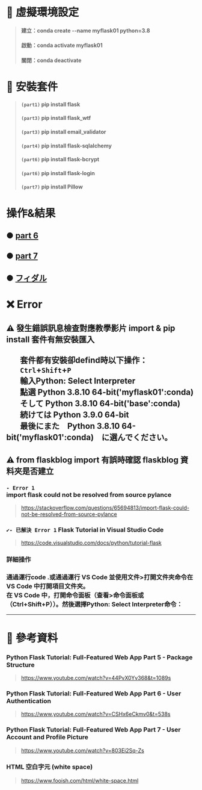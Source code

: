 

# 🔹 虛擬環境設定
> #### 建立：conda create --name myflask01 python=3.8 <br>
> #### 啟動：conda activate myflask01 <br>
> #### 關閉：conda deactivate

# 🔹 安裝套件
> #### `(part1)`  pip install flask <br>
> #### `(part3)`  pip install flask_wtf <br>
> #### `(part3)`  pip install email_validator <br>
> #### `(part4)`  pip install flask-sqlalchemy <br>
> #### `(part6)`  pip install flask-bcrypt <br>
> #### `(part6)`  pip install flask-login <br>
> #### `(part7)`  pip install Pillow 

# 操作&結果
## ● [part 6]()
## ● [part 7]()
## ● [フィダル]()

# ❌ Error
## ⚠ 發生錯誤訊息檢查對應教學影片 import & pip install 套件有無安裝匯入 <br><br> &emsp;&ensp; 套件都有安裝卻defind時以下操作： <br> &emsp;&ensp; `Ctrl`+`Shift`+`P` <br> &emsp;&ensp; 輸入Python: Select Interpreter <br> &emsp;&ensp; 點選 Python 3.8.10 64-bit('myflask01':conda) <br> &emsp;&ensp; そして Python 3.8.10 64-bit('base':conda) <br> &emsp;&ensp; 続けては Python 3.9.0 64-bit <br> &emsp;&ensp; 最後にまた　Python 3.8.10 64-bit('myflask01':conda)　に選んでください。

## ⚠ from flaskblog import 有誤時確認 flaskblog 資料夾是否建立
### `- Error 1` <br> import flask could not be resolved from source pylance
> https://stackoverflow.com/questions/65694813/import-flask-could-not-be-resolved-from-source-pylance
### `✔️- 已解決 Error 1` Flask Tutorial in Visual Studio Code 
> https://code.visualstudio.com/docs/python/tutorial-flask
### 詳細操作
### 通過運行code .或通過運行 VS Code 並使用文件>打開文件夾命令在 VS Code 中打開項目文件夾。<br>在 VS Code 中，打開命令面板（查看>命令面板或（Ctrl+Shift+P））。然後選擇Python: Select Interpreter命令：
---
# 🔹 參考資料
### Python Flask Tutorial: Full-Featured Web App Part 5 - Package Structure
> https://www.youtube.com/watch?v=44PvX0Yv368&t=1089s
### Python Flask Tutorial: Full-Featured Web App Part 6 - User Authentication
> https://www.youtube.com/watch?v=CSHx6eCkmv0&t=538s
### Python Flask Tutorial: Full-Featured Web App Part 7 - User Account and Profile Picture
> https://www.youtube.com/watch?v=803Ei2Sq-Zs
### HTML 空白字元 (white space)
> https://www.fooish.com/html/white-space.html
